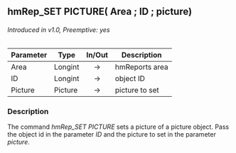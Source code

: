 ## hmRep_SET PICTURE( Area ; ID ; picture)
###### Introduced in v1.0, Preemptive: yes

|Parameter|Type|In/Out|Description
|---|---|:---:|---
|Area|Longint|→|hmReports area
|ID|Longint|→|object ID
|Picture|Picture|→|picture to set

### Description
The command *hmRep_SET PICTURE* sets a picture of a picture object. Pass the object id in the parameter *ID* and the picture to set in the parameter *picture*.
